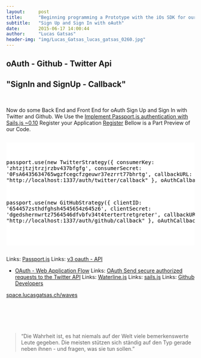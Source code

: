 ```yaml
---
layout:     post
title:      "Beginning programming a Prototype with the iOs SDK for our Start Up - App"
subtitle:   "Sign Up and Sign In with oAuth"
date:       2015-06-17 14:00:44
author:     "Lucas Gatsas"
header-img: "img/Lucas_Gatsas_lucas_gatsas_0260.jpg"
---
```

<h2 class="section-heading">oAuth - Github - Twitter Api</h2>
<h2 class="section-heading">"SignIn and SignUp - Callback"</h2>

<br>

Now do some Back End and Front End for oAuth Sign Up and Sign In with Twitter and Github. We Use the <a href="http://lucasgatsas.ch/2015/01/17/sails.js/" target="_blank">Implement Passport.js authentication with Sails.js ~0.10</a> Register your Application <a href="https://github.com/settings/developers">Register</a> Bellow is a Part Preview of our Code. 

<div style="overflow:auto; height=200; width=100%;">
<pre style="color:black;background:white;"><pre>


passport.use(new TwitterStrategy({
    consumerKey: 'zhtzjtzjtrzjrzbv437bfgfg',
    consumerSecret: '0FsA6435634765wgzfcegcfzgeuwr37ezrrt77bhrtg',
    callbackURL: "http://localhost:1337/auth/twitter/callback"
  },
  oAuthCallback
));

passport.use(new GitHubStrategy({
    clientID: '654457zsthdfghsh4545654z645z6',
    clientSecret: 'dgedshernwrtz7564546dfvbfv34t4tertertretgreter',
    callbackURL: "http://localhost:1337/auth/github/callback"
  },
  oAuthCallback
));


</pre></pre></div>



Links: <a href="http://passportjs.org/" target="_blank">Passport.js</a>
Links: <a href="https://developer.github.com/v3/oauth/" target="_blank">v3 oauth - API
 - OAuth - Web Application Flow</a>
Links: <a href="https://dev.twitter.com/oauth" target="_blank">OAuth
Send secure authorized requests to the Twitter API</a>
Links: <a href="https://github.com/balderdashy/waterline" target="_blank">Waterline.js</a>
Links: <a href="http://sailsjs.org/#!/" target="_blank">sails.js</a>
Links: <a href="https://github.com/settings/developers">Github Developers</a>



<a href="http://space.lucasgatsas.ch/waves" target="_blank">space.lucasgatsas.ch/waves</a>

<br><br>






<br>
<blockquote>
“Die Wahrheit ist, es hat niemals auf der Welt viele bemerkenswerte Leute gegeben. Die meisten stützen sich ständig auf den Typ gerade neben ihnen - und fragen, was sie tun sollen.” 
</blockquote>

